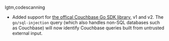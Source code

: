 lgtm,codescanning
* Added support for [the offical Couchbase Go SDK library](https://github.com/couchbase/gocb), v1 and v2. The `go/sql-injection` query (which also handles non-SQL databases such as Couchbase) will now identify Couchbase queries built from untrusted external input.
